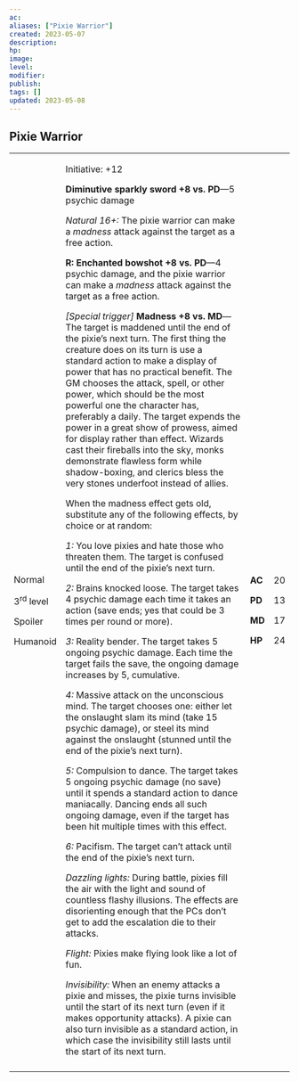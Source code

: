 ```yaml
---
ac: 
aliases: ["Pixie Warrior"]
created: 2023-05-07
description: 
hp: 
image: 
level: 
modifier: 
publish: 
tags: []
updated: 2023-05-08
---
```


## Pixie Warrior

<table>
<colgroup>
<col style="width: 16%" />
<col style="width: 71%" />
<col style="width: 5%" />
<col style="width: 6%" />
</colgroup>
<tbody>
<tr class="odd">
<td><p>Normal</p>
<p>3<sup>rd</sup> level</p>
<p>Spoiler</p>
<p>Humanoid</p></td>
<td><p>Initiative: +12</p>
<p><strong>Diminutive sparkly sword +8 vs. PD</strong>—5 psychic
damage</p>
<p><em>Natural 16+:</em> The pixie warrior can make a <em>madness</em>
attack against the target as a free action.</p>
<p><strong>R: Enchanted bowshot +8 vs. PD</strong>—4 psychic damage, and
the pixie warrior can make a <em>madness</em> attack against the target
as a free action.</p>
<p><em>[Special trigger]</em> <strong>Madness +8 vs. MD</strong>—The
target is maddened until the end of the pixie’s next turn. The first
thing the creature does on its turn is use a standard action to make a
display of power that has no practical benefit. The GM chooses the
attack, spell, or other power, which should be the most powerful one the
character has, preferably a daily. The target expends the power in a
great show of prowess, aimed for display rather than effect. Wizards
cast their fireballs into the sky, monks demonstrate flawless form while
shadow-boxing, and clerics bless the very stones underfoot instead of
allies.</p>
<p>When the madness effect gets old, substitute any of the following
effects, by choice or at random:</p>
<p><em>1:</em> You love pixies and hate those who threaten them. The
target is confused until the end of the pixie’s next turn.</p>
<p><em>2:</em> Brains knocked loose. The target takes 4 psychic damage
each time it takes an action (save ends; yes that could be 3 times per
round or more).</p>
<p><em>3:</em> Reality bender. The target takes 5 ongoing psychic
damage. Each time the target fails the save, the ongoing damage
increases by 5, cumulative.</p>
<p><em>4:</em> Massive attack on the unconscious mind. The target
chooses one: either let the onslaught slam its mind (take 15 psychic
damage), or steel its mind against the onslaught (stunned until the end
of the pixie’s next turn).</p>
<p><em>5:</em> Compulsion to dance. The target takes 5 ongoing psychic
damage (no save) until it spends a standard action to dance maniacally.
Dancing ends all such ongoing damage, even if the target has been hit
multiple times with this effect.</p>
<p><em>6:</em> Pacifism. The target can’t attack until the end of the
pixie’s next turn.</p>
<p><em>Dazzling lights:</em> During battle, pixies fill the air with the
light and sound of countless flashy illusions. The effects are
disorienting enough that the PCs don’t get to add the escalation die to
their attacks.</p>
<p><em>Flight:</em> Pixies make flying look like a lot of fun.</p>
<p><em>Invisibility:</em> When an enemy attacks a pixie and misses, the
pixie turns invisible until the start of its next turn (even if it makes
opportunity attacks). A pixie can also turn invisible as a standard
action, in which case the invisibility still lasts until the start of
its next turn.</p></td>
<td><p><strong>AC</strong></p>
<p><strong>PD</strong></p>
<p><strong>MD</strong></p>
<p><strong>HP</strong></p></td>
<td><p>20</p>
<p>13</p>
<p>17</p>
<p>24</p></td>
</tr>
<tr class="even">
<td></td>
<td></td>
<td></td>
<td></td>
</tr>
</tbody>
</table>
